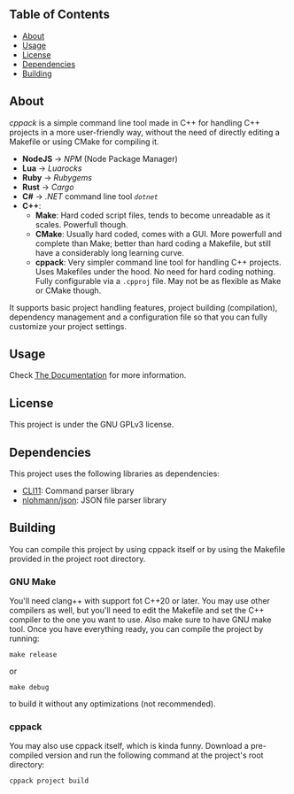 ## Table of Contents

- [About](#about)
- [Usage](#usage)
- [License](#license)
- [Dependencies](#dependencies)
- [Building](#building)

## About

*cppack* is a simple command line tool made in C++ for handling C++ projects in a more user-friendly way, without the need of directly editing a Makefile or using CMake for compiling it.

- **NodeJS** -> *NPM* (Node Package Manager)
- **Lua** -> *Luarocks*
- **Ruby** -> *Rubygems*
- **Rust** -> *Cargo*
- **C#** -> *.NET* command line tool *`dotnet`*
- **C++**:
    * **Make**: Hard coded script files, tends to become unreadable as it scales. Powerfull though.
    * **CMake**: Usually hard coded, comes with a GUI. More powerfull and complete than Make; better than hard coding a Makefile, but still have a considerably long learning curve.
    * **cppack**: Very simpler command line tool for handling C++ projects. Uses Makefiles under the hood. No need for hard coding nothing. Fully configurable via a `.cpproj` file. May not be as flexible as Make or CMake though.

It supports basic project handling features, project building (compilation), dependency management and a configuration file so that you can fully customize your project settings.

## Usage

Check [The Documentation](./doc) for more information.

## License

This project is under the GNU GPLv3 license.

## Dependencies

This project uses the following libraries as dependencies:

- [CLI11](https://github.com/CLIUtils/CLI11/): Command parser library
- [nlohmann/json](https://github.com/nlohmann/json/): JSON file parser library

## Building

You can compile this project by using cppack itself or by using the Makefile provided in the project root directory.


### GNU Make

You'll need clang++ with support fot C++20 or later. You may use other compilers as well, but
you'll need to edit the Makefile and set the C++ compiler to the one you want to use. Also make sure to have GNU make tool. Once you have everything ready, you can compile the project by running:

```
make release
```

or

```
make debug
```

to build it without any optimizations (not recommended).


### cppack

You may also use cppack itself, which is kinda funny. Download a pre-compiled version and run the following
command at the project's root directory:

```
cppack project build
```
